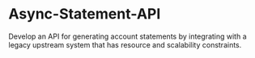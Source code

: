 # Async-Statement-API
Develop an API for generating account statements by integrating with a legacy upstream system that has resource and scalability constraints.
